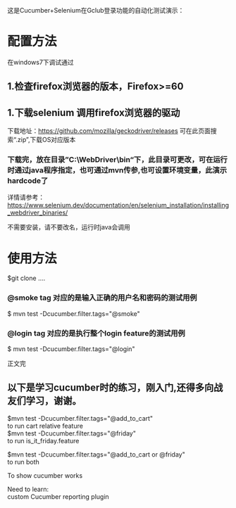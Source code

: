 ﻿这是Cucumber+Selenium在Gclub登录功能的自动化测试演示：

<h1>配置方法</h1>
在windows7下调试通过
<h2>1.检查firefox浏览器的版本，Firefox>=60 </h2>
<h2>1.下载selenium 调用firefox浏览器的驱动</h2>
下载地址：<a href="https://github.com/mozilla/geckodriver/releases">https://github.com/mozilla/geckodriver/releases</a>
可在此页面搜索“.zip”,下载OS对应版本
<h3>下载完，放在目录”C:\WebDriver\bin“下，此目录可更改，可在运行时通过java程序指定，也可通过mvn传参,也可设置环境变量，此演示hardcode了</h3>
详情请参考：<a href="https://www.selenium.dev/documentation/en/selenium_installation/installing_webdriver_binaries/">
https://www.selenium.dev/documentation/en/selenium_installation/installing_webdriver_binaries/</a><P>
不需要安装，请不要改名，运行时java会调用



<h1>使用方法</h1>
$git clone ....
<h3>@smoke tag 对应的是输入正确的用户名和密码的测试用例</h3>
$ mvn test -Dcucumber.filter.tags="@smoke"

<h3>@login tag 对应的是执行整个login feature的测试用例</h3>
$ mvn test -Dcucumber.filter.tags="@login"

<p>正文完</p>


以下是学习cucumber时的练习，刚入门,还得多向战友们学习，谢谢。
-----------------------------------------------------------------
$mvn test -Dcucumber.filter.tags="@add_to_cart"
<br>to run cart relative feature
<br>
$mvn test -Dcucumber.filter.tags="@friday"
<br>
to run is_it_friday.feature

$mvn test -Dcucumber.filter.tags="@add_to_cart or @friday"
<br>to run both

To show cucumber works

Need to learn:
 <br>custom Cucumber reporting plugin

